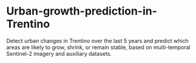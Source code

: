 # Urban-growth-prediction-in-Trentino
Detect urban changes in Trentino over the last 5 years and predict which areas are likely to grow, shrink, or remain stable, based on multi-temporal Sentinel-2 imagery and auxiliary datasets.
